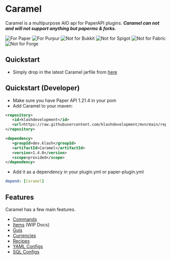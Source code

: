 # Caramel
Caramel is a multipurpose AIO api for PaperAPI plugins. ***Caramel can not and will not support anything but papermc & forks.***

![For Paper](https://cdn.jsdelivr.net/npm/@intergrav/devins-badges@3/assets/cozy/supported/paper_vector.svg)
![For Purpur](https://cdn.jsdelivr.net/npm/@intergrav/devins-badges@3/assets/cozy/supported/purpur_vector.svg)
![Not for Bukkit](https://cdn.jsdelivr.net/npm/@intergrav/devins-badges@3/assets/cozy/unsupported/bukkit_vector.svg)
![Not for Spigot](https://cdn.jsdelivr.net/npm/@intergrav/devins-badges@3/assets/cozy/unsupported/spigot_vector.svg)
![Not for Fabric](https://cdn.jsdelivr.net/npm/@intergrav/devins-badges@3/assets/cozy/unsupported/fabric_vector.svg)
![Not for Forge](https://cdn.jsdelivr.net/npm/@intergrav/devins-badges@3/assets/cozy/unsupported/forge_vector.svg)

## Quickstart
- Simply drop in the latest Caramel jarfile from [here](https://github.com/klashdevelopment/Caramel/releases/tag/latest-1.21)

## Quickstart (Developer)
- Make sure you have Paper API 1.21.4 in your pom
- Add Caramel to your maven:

```xml
<repository>
   <id>klashdevelopment</id>
   <url>https://raw.githubusercontent.com/klashdevelopment/mvn/main/repository/</url>
</repository>

<dependency>
   <groupId>dev.klash</groupId>
   <artifactId>Caramel</artifactId>
   <version>1.4.0</version>
   <scope>provided</scope>
</dependency>
```

- Add it as a dependency in your plugin.yml or paper-plugin.yml

```yaml
depend: [Caramel]
```


## Features
Caramel has a few main features.
- [Commands](https://pages.klash.dev/Caramel/commands)
- [Items](https://pages.klash.dev/Caramel/items) (WIP Docs)
- [Guis](https://pages.klash.dev/Caramel/guis)
- [Currencies](https://pages.klash.dev/Caramel/currencies)
- [Recipes](https://pages.klash.dev/Caramel/recipes)
- [YAML Configs](https://pages.klash.dev/Caramel/configs)
- [SQL Configs](https://pages.klash.dev/Caramel/sql)

